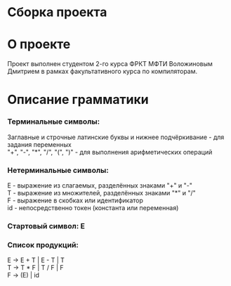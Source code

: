 # Сборка проекта

# О проекте
Проект выполнен студентом 2-го курса ФРКТ МФТИ Воложиновым Дмитрием в рамках факультативного курса по компиляторам.
# Описание грамматики
### Терминальные символы:  
Заглавные и строчные латинские буквы и нижнее подчёркивание - для задания переменных  
"+", "-", "\*", "/", "(", ")" - для выполнения арифметических операций  
### Нетерминальные символы:  
E - выражение из слагаемых, разделённых знаками "+" и "-"  
T - выражение из множителей, разделённых знаками "\*" и "/"  
F - выражение в скобках или идентификатор  
id - непосредственно токен (константа или переменная)  
### Стартовый символ: E  
### Список продукций:  
E -> E + T | E - T | T  
T -> T * F | T / F | F  
F -> (E) | id 
